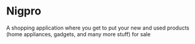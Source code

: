 # Nigpro
A shopping application where you get to put your new and used products (home appliances, gadgets, and many more stuff) for sale
